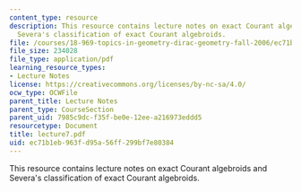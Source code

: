```yaml
---
content_type: resource
description: This resource contains lecture notes on exact Courant algebroids and
  Severa's classification of exact Courant algebroids.
file: /courses/18-969-topics-in-geometry-dirac-geometry-fall-2006/ec71b1eb963fd95a56ff299bf7e80384_lecture7.pdf
file_size: 234028
file_type: application/pdf
learning_resource_types:
- Lecture Notes
license: https://creativecommons.org/licenses/by-nc-sa/4.0/
ocw_type: OCWFile
parent_title: Lecture Notes
parent_type: CourseSection
parent_uid: 7985c9dc-f35f-be0e-12ee-a216973eddd5
resourcetype: Document
title: lecture7.pdf
uid: ec71b1eb-963f-d95a-56ff-299bf7e80384
---
```

This resource contains lecture notes on exact Courant algebroids and Severa's classification of exact Courant algebroids.